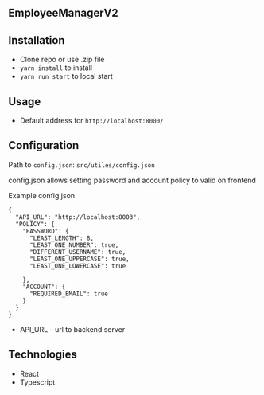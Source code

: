 ## EmployeeManagerV2
 
 ## Installation
 
 - Clone repo or use .zip file
 - `yarn install` to install 
 - `yarn run start` to local start 
 
 ## Usage
 
 - Default address for `http://localhost:8000/`
 
 
 ## Configuration


 Path to `config.json`: `src/utiles/config.json`
 
 config.json allows setting password and account policy to valid on frontend
 
 Example config.json
 
 ``` 
 {
   "API_URL": "http://localhost:8003",
   "POLICY": {
     "PASSWORD": {
       "LEAST_LENGTH": 8,
       "LEAST_ONE_NUMBER": true,
       "DIFFERENT_USERNAME": true,
       "LEAST_ONE_UPPERCASE": true,
       "LEAST_ONE_LOWERCASE": true
 
     },
     "ACCOUNT": {
       "REQUIRED_EMAIL": true
     }
   }
 }
 
 ```
 
 - API_URL - url to backend server
 
 ## Technologies
 
 - React
 - Typescript
